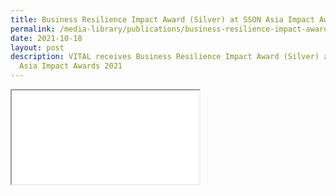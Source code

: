 ```yaml
---
title: Business Resilience Impact Award (Silver) at SSON Asia Impact Awards 2021
permalink: /media-library/publications/business-resilience-impact-award-sson-asia-2021
date: 2021-10-18
layout: post
description: VITAL receives Business Resilience Impact Award (Silver) at SSON
  Asia Impact Awards 2021
---
```

<iframe id="pdf_file" title="VITAL receives Business Resilience Impact Award (Silver) at SSON Asia Impact Awards 2021" src="/files/SSON Award - for website.pdf"></iframe>
